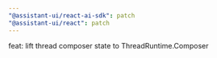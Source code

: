 ```yaml
---
"@assistant-ui/react-ai-sdk": patch
"@assistant-ui/react": patch
---
```


feat: lift thread composer state to ThreadRuntime.Composer
